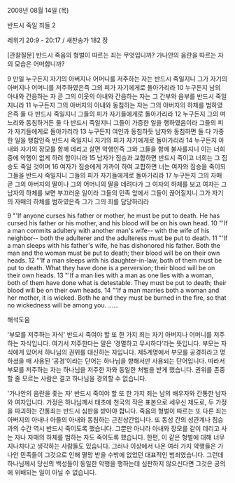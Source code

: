 2008년 08월 14일 (목)

반드시 죽일 죄들 2



레위기 20:9 - 20:17 / 새찬송가 182 장


[관찰질문]
반드시 죽음의 형벌이 따르는 죄는 무엇입니까? 
가나안의 음란을 따르는 자의 모습은 어떠합니까? 

9 만일 누구든지 자기의 아버지나 어머니를 저주하는 자는 반드시 죽일지니 그가 자기의 아버지나 어머니를 저주하였은즉 그의 피가 자기에게로 돌아가리라 
10 누구든지 남의 아내와 간음하는 자 곧 그의 이웃의 아내와 간음하는 자는 그 간부와 음부를 반드시 죽일지니라 
11 누구든지 그의 아버지의 아내와 동침하는 자는 그의 아버지의 하체를 범하였은즉 둘 다 반드시 죽일지니 그들의 피가 자기들에게로 돌아가리라 
12 누구든지 그의 며느리와 동침하거든 둘 다 반드시 죽일지니 그들이 가증한 일을 행하였음이라 그들의 피가 자기들에게로 돌아가리라 
13 누구든지 여인과 동침하듯 남자와 동침하면 둘 다 가증한 일을 행함인즉 반드시 죽일지니 자기의 피가 자기에게로 돌아가리라 
14 누구든지 아내와 자기의 장모를 함께 데리고 살면 악행인즉 그와 그들을 함께 불사를지니 이는 너희 중에 악행이 없게 하려 함이니라 
15 남자가 짐승과 교합하면 반드시 죽이고 너희는 그 짐승도 죽일 것이며 
16 여자가 짐승에게 가까이 하여 교합하면 너는 여자와 짐승을 죽이되 그들을 반드시 죽일지니 그들의 피가 자기들에게로 돌아가리라 
17 누구든지 그의 자매 곧 그의 아버지의 딸이나 그의 어머니의 딸을 데려다가 그 여자의 하체를 보고 여자는 그 남자의 하체를 보면 부끄러운 일이라 그들의 민족 앞에서 그들이 끊어질지니 그가 자기의 자매의 하체를 범하였은즉 그가 그의 죄를 담당하리라 

9 "'If anyone curses his father or mother, he must be put to death. He has cursed his father or his mother, and his blood will be on his own head. 
10 "'If a man commits adultery with another man's wife-- with the wife of his neighbor-- both the adulterer and the adulteress must be put to death. 
11 "'If a man sleeps with his father's wife, he has dishonored his father. Both the man and the woman must be put to death; their blood will be on their own heads. 
12 "'If a man sleeps with his daughter-in-law, both of them must be put to death. What they have done is a perversion; their blood will be on their own heads. 
13 "'If a man lies with a man as one lies with a woman, both of them have done what is detestable. They must be put to death; their blood will be on their own heads. 
14 "'If a man marries both a woman and her mother, it is wicked. Both he and they must be burned in the fire, so that no wickedness will be among you. ......

해석도움





'부모를 저주하는 자식'
 반드시 죽여야 할 또 한 가지 죄는 자기 아버지나 어머니를 저주하는 자식입니다. 여기서 저주한다는 말은 ‘경멸하고 무시하다’라는 뜻입니다. 부모는 자식에게 있어서 하나님의 권위를 대신하는 자입니다. 제5계명에서 부모를 공경하라고 명하셨을 때 사용된 ‘공경’이라는 단어는 하나님을 향해서만 사용되는 단어입니다. 따라서 부모를 저주하는 자는 하나님을 저주한 자와 동일한 처벌을 받게 했습니다. 권위를 존중할 줄 모르는 사람은 결코 하나님을 경외할 수 없습니다.       

'가나안의 음란을 좇는 자'
반드시 죽여야 할 또 한 가지 죄는 남의 배우자와 간통한 남자와 여자입니다. 가정은 하나님께서 태초에 천국의 작은 표본으로 세우신 제도로, 두 가정을 파괴하는 간통죄는 반드시 심판을 받아야 합니다. 죽음의 형벌이 따르는 또 다른 죄는 아버지의 아내나 아들의 아내와 동침하는 근친상간입니다. 또 동성 간의 성관계나 짐승과의 수간 역시 반드시 죽이도록 했습니다. 그뿐만 아니라 아내와 장모를 같이 데리고 사는 자나 자매의 하체를 범하는 자도 죽이도록 했습니다. 한편, 이 같은 형벌에 대해 너무 지나치다고 생각하는 사람들도 있습니다. 그러나 이상에서 나온 여러 가지 악행들은 가나안 민족들이 그것으로 인해 멸망 받을 수밖에 없었던 대표적인 범죄였습니다. 그런데 하나님께서 당신의 백성들이 동일한 악행을 행하는데 심판하지 않으신다면 그것은 공의에 위배되는 일이 아닐 수 없습니다.